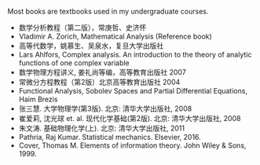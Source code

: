 Most books are textbooks used in my undergraduate courses.

* 数学分析教程（第二版），常庚哲、史济怀
* Vladimir A. Zorich, Mathematical Analysis (Reference book)
* 高等代数学，姚慕生、吴泉水，复旦大学出版社
* Lars Ahlfors, Complex analysis. An introduction to the theory of analytic functions of one complex variable
* 数学物理方程讲义, 姜礼尚等编，高等教育出版社  2007 
* 常微分方程教程（第2版）北京高等教育出版社 2004
* Functional Analysis, Sobolev Spaces and Partial Differential Equations, Haim Brezis
* 张三慧. 大学物理学(第3版).  北京: 清华大学出版社, 2008
* 崔爱莉, 沈光球 et. al. 现代化学基础(第2版). 北京: 清华大学出版社, 2008
* 朱文涛. 基础物理化学(上). 北京: 清华大学出版社, 2011
* Pathria, Raj Kumar. Statistical mechanics. Elsevier, 2016.
* Cover, Thomas M. Elements of information theory. John Wiley \& Sons, 1999.